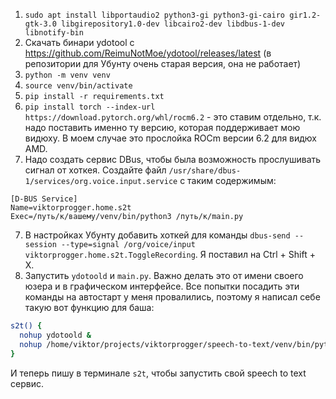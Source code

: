 1. `sudo apt install libportaudio2 python3-gi python3-gi-cairo gir1.2-gtk-3.0 libgirepository1.0-dev libcairo2-dev libdbus-1-dev libnotify-bin`
2. Скачать бинари ydotool c https://github.com/ReimuNotMoe/ydotool/releases/latest (в репозитории для Убунту очень старая версия, она не работает)
3. `python -m venv venv`
4. `source venv/bin/activate`
5. `pip install -r requirements.txt`
6. `pip install torch --index-url https://download.pytorch.org/whl/rocm6.2` - это ставим отдельно, т.к. надо поставить именно ту версию, которая поддерживает мою видюху. В моем случае это прослойка ROCm версии 6.2 для видюх AMD.
7. Надо создать сервис DBus, чтобы была возможность прослушивать сигнал от хоткея. Создайте файл `/usr/share/dbus-1/services/org.voice.input.service` с таким содержимым:
  ```
  [D-BUS Service]
  Name=viktorprogger.home.s2t
  Exec=/путь/к/вашему/venv/bin/python3 /путь/к/main.py
  ```
7. В настройках Убунту добавить хоткей для команды `dbus-send --session --type=signal /org/voice/input viktorprogger.home.s2t.ToggleRecording`. Я поставил на Ctrl + Shift + X.
8. Запустить `ydotoold` и `main.py`. Важно делать это от имени своего юзера и в графическом интерфейсе. Все попытки посадить эти команды на автостарт у меня провалились, поэтому я написал себе такую вот функцию для баша:
  ```bash
  s2t() {
    nohup ydotoold &
    nohup /home/viktor/projects/viktorprogger/speech-to-text/venv/bin/python3 /home/viktor/projects/viktorprogger/speech-to-text/main.py &
  }
  ```
  И теперь пишу в терминале `s2t`, чтобы запустить свой speech to text сервис.
